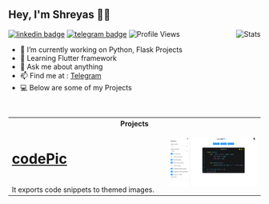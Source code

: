 ## Hey, I'm Shreyas 👋🏼
<img align="right" alt="Stats" src="https://github-readme-stats.vercel.app/api?username=ShreyasDalwale&show_icons=true&title_color=333&icon_color=333&count_private=true&include_all_commits=true" />

[![linkedin badge](https://img.shields.io/badge/Shreyas-30302f?style=flat&logo=linkedin)](https://www.linkedin.com/in/ShreyasDalwale)
[![telegram badge](https://img.shields.io/badge/Shreyas-30302f?style=flat&logo=telegram)](https://t.me/ShreyasDalwale) 
![Profile Views](https://hits.seeyoufarm.com/api/count/incr/badge.svg?url=https://github.com/ShreyasDalwale/&title=Profile%20Views)


- 🔭 I’m currently working on Python, Flask Projects
- 📖 Learning Flutter framework
- 💬 Ask me about anything
- 📫 Find me at : [Telegram](https://telegram.dog/ShreyasDalwale)
- 💻 Below are some of my Projects
<br>
<table align="center">
  <tr>
    <th colspan="2">Projects</th>
<!--     <th>-</th> -->
  </tr>
  
  <tr>
    <td width=300px><h1><a href="http://codePic.cf">codePic</a></h1><br>It exports code snippets to themed images.</td>
    <td> <img src="codePic.png"  alt="1" width = 700px ></td>
   </tr> 
<!--   <tr>
    <td width=300px><h1><a href="http://codePic.cf">codePic</a></h1><br>It exports code snippets to themed images.</td>
    <td> <img src="codePic.png"  alt="1" width = 700px ></td>
   </tr>  -->
  
</table>

<!-- ![Github Stats](https://github-readme-stats.vercel.app/api?username=ShreyasDalwale&show_icons=true&title_color=fff&icon_color=79ff97&text_color=9f9f9f&bg_color=0D1117) -->
<!-- ![Github Stats](https://github-readme-stats.vercel.app/api?username=ShreyasDalwale&show_icons=true&title_color=333&icon_color=333&count_private=true&include_all_commits=true) -->



